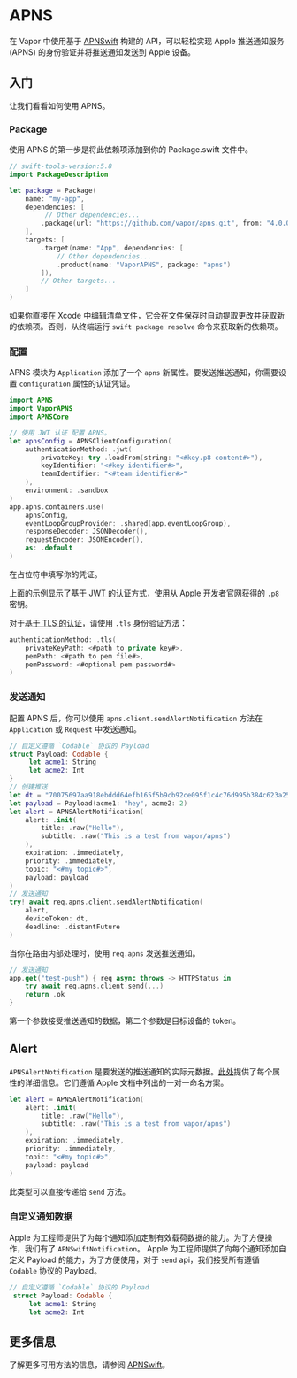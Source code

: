 # APNS

在 Vapor 中使用基于 [APNSwift](https://github.com/swift-server-community/APNSwift) 构建的 API，可以轻松实现 Apple 推送通知服务(APNS) 的身份验证并将推送通知发送到 Apple 设备。

## 入门

让我们看看如何使用 APNS。

### Package

使用 APNS 的第一步是将此依赖项添加到你的 Package.swift 文件中。

```swift
// swift-tools-version:5.8
import PackageDescription

let package = Package(
    name: "my-app",
    dependencies: [
         // Other dependencies...
        .package(url: "https://github.com/vapor/apns.git", from: "4.0.0"),
    ],
    targets: [
        .target(name: "App", dependencies: [
            // Other dependencies...
            .product(name: "VaporAPNS", package: "apns")
        ]),
        // Other targets...
    ]
)
```

如果你直接在 Xcode 中编辑清单文件，它会在文件保存时自动提取更改并获取新的依赖项。否则，从终端运行 `swift package resolve` 命令来获取新的依赖项。

### 配置

APNS 模块为 `Application` 添加了一个 `apns` 新属性。要发送推送通知，你需要设置 `configuration` 属性的认证凭证。

```swift
import APNS
import VaporAPNS
import APNSCore

// 使用 JWT 认证 配置 APNS。
let apnsConfig = APNSClientConfiguration(
    authenticationMethod: .jwt(
        privateKey: try .loadFrom(string: "<#key.p8 content#>"),
        keyIdentifier: "<#key identifier#>",
        teamIdentifier: "<#team identifier#>"
    ),
    environment: .sandbox
)
app.apns.containers.use(
    apnsConfig,
    eventLoopGroupProvider: .shared(app.eventLoopGroup),
    responseDecoder: JSONDecoder(),
    requestEncoder: JSONEncoder(),
    as: .default
)
```

在占位符中填写你的凭证。

上面的示例显示了[基于 JWT 的认证](https://developer.apple.com/documentation/usernotifications/setting_up_a_remote_notification_server/establishing_a_token-based_connection_to_apns)方式，使用从 Apple 开发者官网获得的 `.p8` 密钥。

对于[基于 TLS 的认证](https://developer.apple.com/documentation/usernotifications/setting_up_a_remote_notification_server/establishing_a_certificate-based_connection_to_apns)，请使用 `.tls` 身份验证方法：

```swift
authenticationMethod: .tls(
    privateKeyPath: <#path to private key#>,
    pemPath: <#path to pem file#>,
    pemPassword: <#optional pem password#>
)
```

### 发送通知

配置 APNS 后，你可以使用 `apns.client.sendAlertNotification` 方法在 `Application` 或 `Request` 中发送通知。

```swift
// 自定义遵循 `Codable` 协议的 Payload
struct Payload: Codable {
     let acme1: String
     let acme2: Int
}
// 创建推送
let dt = "70075697aa918ebddd64efb165f5b9cb92ce095f1c4c76d995b384c623a258bb"
let payload = Payload(acme1: "hey", acme2: 2)
let alert = APNSAlertNotification(
    alert: .init(
        title: .raw("Hello"),
        subtitle: .raw("This is a test from vapor/apns")
    ),
    expiration: .immediately,
    priority: .immediately,
    topic: "<#my topic#>",
    payload: payload
)
// 发送通知
try! await req.apns.client.sendAlertNotification(
    alert, 
    deviceToken: dt, 
    deadline: .distantFuture
)
```

当你在路由内部处理时，使用 `req.apns` 发送推送通知。

```swift
// 发送通知
app.get("test-push") { req async throws -> HTTPStatus in
    try await req.apns.client.send(...) 
    return .ok
}
```

第一个参数接受推送通知的数据，第二个参数是目标设备的 token。

## Alert

`APNSAlertNotification` 是要发送的推送通知的实际元数据。[此处](https://developer.apple.com/library/archive/documentation/NetworkingInternet/Conceptual/RemoteNotificationsPG/PayloadKeyReference.html)提供了每个属性的详细信息。它们遵循 Apple 文档中列出的一对一命名方案。

```swift
let alert = APNSAlertNotification(
    alert: .init(
        title: .raw("Hello"),
        subtitle: .raw("This is a test from vapor/apns")
    ),
    expiration: .immediately,
    priority: .immediately,
    topic: "<#my topic#>",
    payload: payload
)
```

此类型可以直接传递给 `send` 方法。

### 自定义通知数据

Apple 为工程师提供了为每个通知添加定制有效载荷数据的能力。为了方便操作，我们有了 `APNSwiftNotification`。
Apple 为工程师提供了向每个通知添加自定义 Payload 的能力，为了方便使用，对于 `send` api，我们接受所有遵循 `Codable` 协议的 Payload。

```swift
// 自定义遵循 `Codable` 协议的 Payload
 struct Payload: Codable {
     let acme1: String
     let acme2: Int
```

## 更多信息

了解更多可用方法的信息，请参阅 [APNSwift](https://github.com/swift-server-community/APNSwift)。
